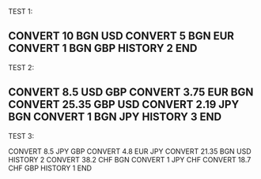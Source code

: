 TEST 1: 

CONVERT 10 BGN USD
CONVERT 5 BGN EUR
CONVERT 1 BGN GBP
HISTORY 2
END
----------------------
TEST 2:

CONVERT 8.5 USD GBP
CONVERT 3.75 EUR BGN
CONVERT 25.35 GBP USD
CONVERT 2.19 JPY BGN
CONVERT 1 BGN JPY
HISTORY 3
END
----------------------
TEST 3:

CONVERT 8.5 JPY GBP
CONVERT 4.8 EUR JPY
CONVERT 21.35 BGN USD
HISTORY 2
CONVERT 38.2 CHF BGN
CONVERT 1 JPY CHF
CONVERT 18.7 CHF GBP
HISTORY 1
END